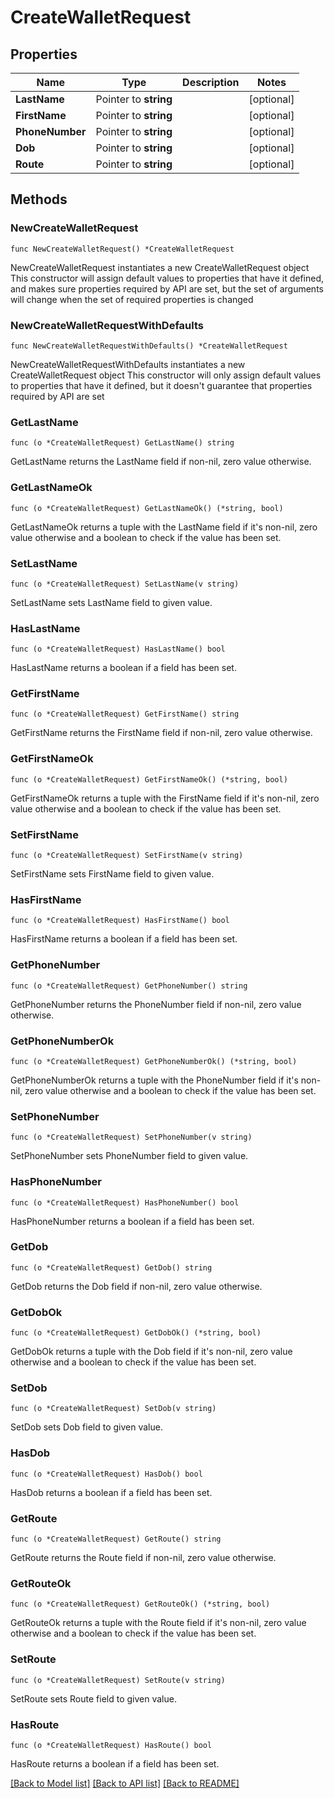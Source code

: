 # CreateWalletRequest

## Properties

Name | Type | Description | Notes
------------ | ------------- | ------------- | -------------
**LastName** | Pointer to **string** |  | [optional] 
**FirstName** | Pointer to **string** |  | [optional] 
**PhoneNumber** | Pointer to **string** |  | [optional] 
**Dob** | Pointer to **string** |  | [optional] 
**Route** | Pointer to **string** |  | [optional] 

## Methods

### NewCreateWalletRequest

`func NewCreateWalletRequest() *CreateWalletRequest`

NewCreateWalletRequest instantiates a new CreateWalletRequest object
This constructor will assign default values to properties that have it defined,
and makes sure properties required by API are set, but the set of arguments
will change when the set of required properties is changed

### NewCreateWalletRequestWithDefaults

`func NewCreateWalletRequestWithDefaults() *CreateWalletRequest`

NewCreateWalletRequestWithDefaults instantiates a new CreateWalletRequest object
This constructor will only assign default values to properties that have it defined,
but it doesn't guarantee that properties required by API are set

### GetLastName

`func (o *CreateWalletRequest) GetLastName() string`

GetLastName returns the LastName field if non-nil, zero value otherwise.

### GetLastNameOk

`func (o *CreateWalletRequest) GetLastNameOk() (*string, bool)`

GetLastNameOk returns a tuple with the LastName field if it's non-nil, zero value otherwise
and a boolean to check if the value has been set.

### SetLastName

`func (o *CreateWalletRequest) SetLastName(v string)`

SetLastName sets LastName field to given value.

### HasLastName

`func (o *CreateWalletRequest) HasLastName() bool`

HasLastName returns a boolean if a field has been set.

### GetFirstName

`func (o *CreateWalletRequest) GetFirstName() string`

GetFirstName returns the FirstName field if non-nil, zero value otherwise.

### GetFirstNameOk

`func (o *CreateWalletRequest) GetFirstNameOk() (*string, bool)`

GetFirstNameOk returns a tuple with the FirstName field if it's non-nil, zero value otherwise
and a boolean to check if the value has been set.

### SetFirstName

`func (o *CreateWalletRequest) SetFirstName(v string)`

SetFirstName sets FirstName field to given value.

### HasFirstName

`func (o *CreateWalletRequest) HasFirstName() bool`

HasFirstName returns a boolean if a field has been set.

### GetPhoneNumber

`func (o *CreateWalletRequest) GetPhoneNumber() string`

GetPhoneNumber returns the PhoneNumber field if non-nil, zero value otherwise.

### GetPhoneNumberOk

`func (o *CreateWalletRequest) GetPhoneNumberOk() (*string, bool)`

GetPhoneNumberOk returns a tuple with the PhoneNumber field if it's non-nil, zero value otherwise
and a boolean to check if the value has been set.

### SetPhoneNumber

`func (o *CreateWalletRequest) SetPhoneNumber(v string)`

SetPhoneNumber sets PhoneNumber field to given value.

### HasPhoneNumber

`func (o *CreateWalletRequest) HasPhoneNumber() bool`

HasPhoneNumber returns a boolean if a field has been set.

### GetDob

`func (o *CreateWalletRequest) GetDob() string`

GetDob returns the Dob field if non-nil, zero value otherwise.

### GetDobOk

`func (o *CreateWalletRequest) GetDobOk() (*string, bool)`

GetDobOk returns a tuple with the Dob field if it's non-nil, zero value otherwise
and a boolean to check if the value has been set.

### SetDob

`func (o *CreateWalletRequest) SetDob(v string)`

SetDob sets Dob field to given value.

### HasDob

`func (o *CreateWalletRequest) HasDob() bool`

HasDob returns a boolean if a field has been set.

### GetRoute

`func (o *CreateWalletRequest) GetRoute() string`

GetRoute returns the Route field if non-nil, zero value otherwise.

### GetRouteOk

`func (o *CreateWalletRequest) GetRouteOk() (*string, bool)`

GetRouteOk returns a tuple with the Route field if it's non-nil, zero value otherwise
and a boolean to check if the value has been set.

### SetRoute

`func (o *CreateWalletRequest) SetRoute(v string)`

SetRoute sets Route field to given value.

### HasRoute

`func (o *CreateWalletRequest) HasRoute() bool`

HasRoute returns a boolean if a field has been set.


[[Back to Model list]](../README.md#documentation-for-models) [[Back to API list]](../README.md#documentation-for-api-endpoints) [[Back to README]](../README.md)


